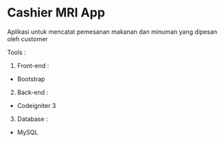 # Cashier MRI App
Aplikasi untuk mencatat pemesanan makanan dan minuman yang dipesan oleh customer

Tools : 
1. Front-end :
- Bootstrap

2. Back-end :
- Codeigniter 3

3. Database : 
- MySQL
